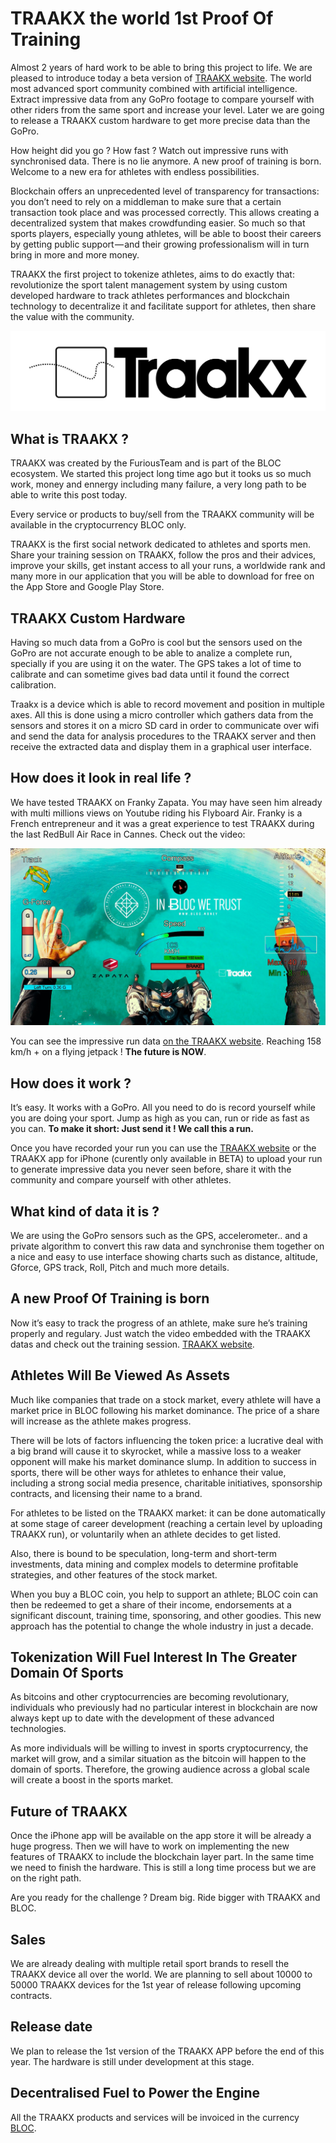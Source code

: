 
# **TRAAKX the world 1st Proof Of Training**

Almost 2 years of hard work to be able to bring this project to life. We are pleased to introduce today a beta version of [TRAAKX website](http://traakx.com/traakx/). The world most advanced sport community combined with artificial intelligence. Extract impressive data from any GoPro footage to compare yourself with other riders from the same sport and increase your level. Later we are going to release a TRAAKX custom hardware to get more precise data than the GoPro.

How height did you go ? How fast ? Watch out impressive runs with synchronised data. There is no lie anymore. A new proof of training is born. Welcome to a new era for athletes with endless possibilities.

Blockchain offers an unprecedented level of transparency for transactions: you don’t need to rely on a middleman to make sure that a certain transaction took place and was processed correctly. This allows creating a decentralized system that makes crowdfunding easier. So much so that sports players, especially young athletes, will be able to boost their careers by getting public support — and their growing professionalism will in turn bring in more and more money.

TRAAKX the first project to tokenize athletes, aims to do exactly that: revolutionize the sport talent management system by using custom developed hardware to track athletes performances and blockchain technology to decentralize it and facilitate support for athletes, then share the value with the community.

![TRAAKX LOGO](images/traakx/TRAAKX_BLACK.png)

## **What is TRAAKX ?**

TRAAKX was created by the FuriousTeam and is part of the BLOC ecosystem. We started this project long time ago but it tooks us so much work, money and ennergy including many failure, a very long path to be able to write this post today.

Every service or products to buy/sell from the TRAAKX community will be available in the cryptocurrency BLOC only.

TRAAKX is the first social network dedicated to athletes and sports men. Share your training session on TRAAKX, follow the pros and their advices, improve your skills, get instant access to all your runs, a worldwide rank and many more in our application that you will be able to download for free on the App Store and Google Play Store.

## TRAAKX Custom Hardware

Having so much data from a GoPro is cool but the sensors used on the GoPro are not accurate enough to be able to analize a complete run, specially if you are using it on the water. The GPS takes a lot of time to calibrate and can sometime gives bad data until it found the correct calibration.

Traakx is a device which is able to record movement and position in multiple axes. All this is done using a micro controller which gathers data from the sensors and stores it on a micro SD card in order to communicate over wifi and send the data for analysis procedures to the TRAAKX server and then receive the extracted data and display them in a graphical user interface.

## **How does it look in real life ?**

We have tested TRAAKX on Franky Zapata. You may have seen him already with multi millions views on Youtube riding his Flyboard Air. Franky is a French entrepreneur and it was a great experience to test TRAAKX during the last RedBull Air Race in Cannes. Check out the video:

[![TRAAKX Franky Zapata Flyboard Air](images/traakx/FRANKY_TRAAKX.jpg)](https://www.youtube.com/watch?v=RU-ehS4NNEk)

You can see the impressive run data [on the TRAAKX website](http://traakx.com/traakx/run/details?id=237). Reaching 158 km/h + on a flying jetpack ! **The future is NOW**.

## **How does it work ?**

It’s easy. It works with a GoPro. All you need to do is record yourself while you are doing your sport. Jump as high as you can, run or ride as fast as you can.
**To make it short: Just send it ! We call this a run.**

Once you have recorded your run you can use the [TRAAKX website](http://traakx.com/traakx/) or the TRAAKX app for iPhone (curently only available in BETA) to upload your run to generate impressive data you never seen before, share it with the community and compare yourself with other athletes.

## **What kind of data it is ?**

We are using the GoPro sensors such as the GPS, accelerometer.. and a private algorithm to convert this raw data and synchronise them together on a nice and easy to use interface showing charts such as distance, altitude, Gforce, GPS track, Roll, Pitch and much more details.

## **A new Proof Of Training is born**

Now it’s easy to track the progress of an athlete, make sure he’s training properly and regulary. Just watch the video embedded with the TRAAKX datas and check out the training session. [TRAAKX website](http://traakx.com/traakx/).

## **Athletes Will Be Viewed As Assets**

Much like companies that trade on a stock market, every athlete will have a market price in BLOC following his market dominance. The price of a share will increase as the athlete makes progress.

There will be lots of factors influencing the token price: a lucrative deal with a big brand will cause it to skyrocket, while a massive loss to a weaker opponent will make his market dominance slump. In addition to success in sports, there will be other ways for athletes to enhance their value, including a strong social media presence, charitable initiatives, sponsorship contracts, and licensing their name to a brand.

For athletes to be listed on the TRAAKX market: it can be done automatically at some stage of career development (reaching a certain level by uploading TRAAKX run), or voluntarily when an athlete decides to get listed.

Also, there is bound to be speculation, long-term and short-term investments, data mining and complex models to determine profitable strategies, and other features of the stock market.

When you buy a BLOC coin, you help to support an athlete; BLOC coin can then be redeemed to get a share of their income, endorsements at a significant discount, training time, sponsoring, and other goodies. This new approach has the potential to change the whole industry in just a decade.

## **Tokenization Will Fuel Interest In The Greater Domain Of Sports**

As bitcoins and other cryptocurrencies are becoming revolutionary, individuals who previously had no particular interest in blockchain are now always kept up to date with the development of these advanced technologies.

As more individuals will be willing to invest in sports cryptocurrency, the market will grow, and a similar situation as the bitcoin will happen to the domain of sports. Therefore, the growing audience across a global scale will create a boost in the sports market.

## **Future of TRAAKX**

Once the iPhone app will be available on the app store it will be already a huge progress. Then we will have to work on implementing the new features of TRAAKX to include the blockchain layer part. In the same time we need to finish the hardware. This is still a long time process but we are on the right path.

Are you ready for the challenge ? Dream big. Ride bigger with TRAAKX and BLOC.

## **Sales**

We are already dealing with multiple retail sport brands to resell the TRAAKX device all over the world. We are planning to sell about 10000 to 50000 TRAAKX devices for the 1st year of release following upcoming contracts.

## **Release date**

We plan to release the 1st version of the TRAAKX APP before the end of this year. The hardware is still under development at this stage.

## **Decentralised Fuel to Power the Engine**

All the TRAAKX products and services will be invoiced in the currency [BLOC](https://bloc.money).